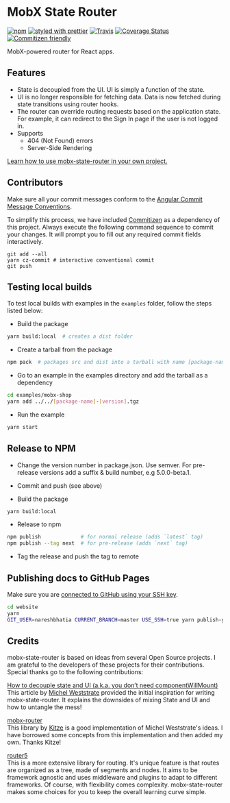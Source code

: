 # MobX State Router

[![npm](https://img.shields.io/npm/v/mobx-state-router?style=plastic)](https://www.npmjs.com/package/mobx-state-router)
[![styled with prettier](https://img.shields.io/badge/styled_with-prettier-ff69b4.svg)](https://github.com/prettier/prettier)
[![Travis](https://img.shields.io/travis/alexjoverm/typescript-library-starter.svg)](https://travis-ci.org/nareshbhatia/mobx-state-router)
[![Coverage Status](https://coveralls.io/repos/github/nareshbhatia/mobx-state-router/badge.svg?branch=master)](https://coveralls.io/github/nareshbhatia/mobx-state-router?branch=master)
[![Commitizen friendly](https://img.shields.io/badge/commitizen-friendly-brightgreen.svg)](http://commitizen.github.io/cz-cli/)

MobX-powered router for React apps.

## Features

-   State is decoupled from the UI. UI is simply a function of the state.
-   UI is no longer responsible for fetching data. Data is now fetched during
    state transitions using router hooks.
-   The router can override routing requests based on the application state. For
    example, it can redirect to the Sign In page if the user is not logged in.
-   Supports
    -   404 (Not Found) errors
    -   Server-Side Rendering

[Learn how to use mobx-state-router in your own project.](https://nareshbhatia.github.io/mobx-state-router/)

## Contributors

Make sure all your commit messages conform to the
[Angular Commit Message Conventions](https://github.com/angular/angular.js/blob/master/DEVELOPERS.md#-git-commit-guidelines).

To simplify this process, we have included
[Commitizen](http://commitizen.github.io/cz-cli/) as a dependency of this
project. Always execute the following command sequence to commit your changes.
It will prompt you to fill out any required commit fields interactively.

```
git add --all
yarn cz-commit # interactive conventional commit
git push
```

## Testing local builds

To test local builds with examples in the `examples` folder, follow the steps
listed below:

-   Build the package

```bash
yarn build:local  # creates a dist folder
```

-   Create a tarball from the package

```bash
npm pack  # packages src and dist into a tarball with name [package-name]-[version].tgz
```

-   Go to an example in the examples directory and add the tarball as a
    dependency

```bash
cd examples/mobx-shop
yarn add ../../[package-name]-[version].tgz
```

-   Run the example

```bash
yarn start
```

## Release to NPM

-   Change the version number in package.json. Use semver. For pre-release
    versions add a suffix & build number, e.g 5.0.0-beta.1.

-   Commit and push (see above)

-   Build the package

```bash
yarn build:local
```

-   Release to npm

```bash
npm publish             # for normal release (adds `latest` tag)
npm publish --tag next  # for pre-release (adds `next` tag)
```

-   Tag the release and push the tag to remote

## Publishing docs to GitHub Pages

Make sure you are
[connected to GitHub using your SSH key](https://docs.github.com/en/github/authenticating-to-github/connecting-to-github-with-ssh).

```sh
cd website
yarn
GIT_USER=nareshbhatia CURRENT_BRANCH=master USE_SSH=true yarn publish-gh-pages
```

## Credits

mobx-state-router is based on ideas from several Open Source projects. I am
grateful to the developers of these projects for their contributions. Special
thanks go to the following contributions:

[How to decouple state and UI (a.k.a. you don’t need componentWillMount)](https://hackernoon.com/how-to-decouple-state-and-ui-a-k-a-you-dont-need-componentwillmount-cc90b787aa37)\
This article by [Michel Weststrate](https://twitter.com/mweststrate) provided the
initial inspiration for writing mobx-state-router. It explains the downsides of mixing
State and UI and how to untangle the mess!

[mobx-router](https://github.com/kitze/mobx-router)\
This library by [Kitze](https://github.com/kitze) is a good implementation of Michel
Weststrate's ideas. I have borrowed some concepts from this implementation and then
added my own. Thanks Kitze!

[router5](https://github.com/router5/router5)\
This is a more extensive library for routing. It's unique feature is that routes
are organized as a tree, made of segments and nodes. It aims to be framework agnostic
and uses middleware and plugins to adapt to different frameworks. Of course, with
flexibility comes complexity. mobx-state-router makes some choices for you to keep
the overall learning curve simple.
